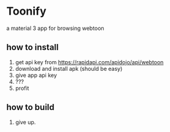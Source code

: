 # Toonify

a material 3 app for browsing webtoon

## how to install
1. get api key from https://rapidapi.com/apidojo/api/webtoon
2. download and install apk (should be easy)
3. give app api key
4. ???
5. profit

## how to build
1. give up.